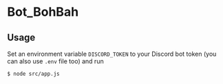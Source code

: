 # Bot_BohBah

## Usage

Set an environment variable `DISCORD_TOKEN` to your Discord bot token (you can also use `.env` file too) and run

```
$ node src/app.js
```
